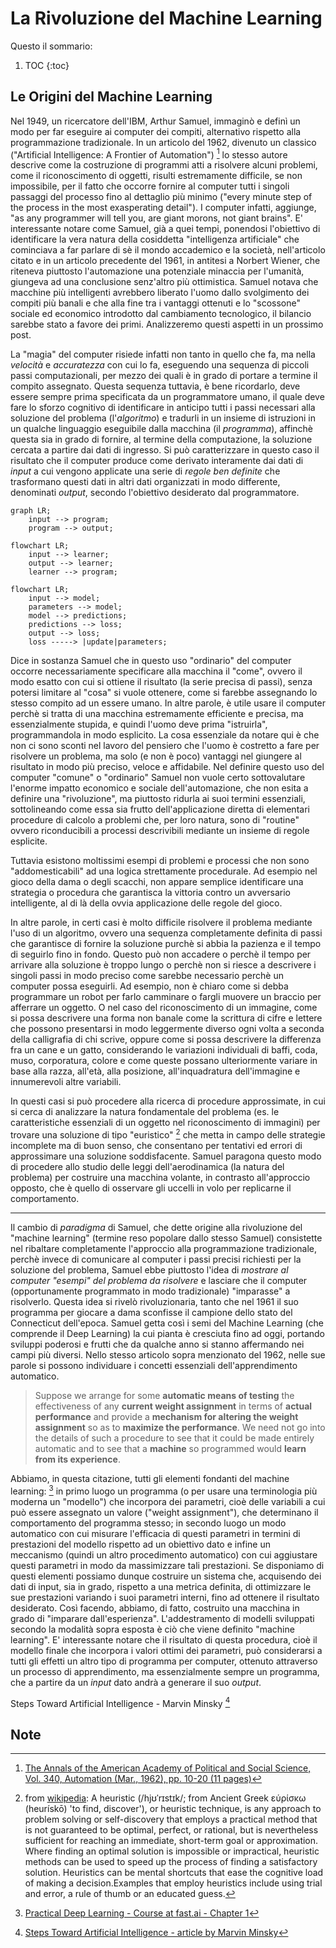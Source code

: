 # La Rivoluzione del Machine Learning

Questo il sommario:

1. TOC
{:toc}

## Le Origini del Machine Learning

Nel 1949, un ricercatore dell'IBM, Arthur Samuel, immaginò e definì un modo per far eseguire ai computer dei compiti, alternativo rispetto alla programmazione tradizionale. In un articolo del 1962, divenuto un classico ("Artificial Intelligence: A Frontier of Automation") [^1] lo stesso autore descrive come la costruzione di programmi atti a risolvere alcuni problemi, come il riconoscimento di oggetti, risulti estremamente difficile, se non impossibile, per il fatto che occorre fornire al computer tutti i singoli passaggi del processo fino al dettaglio più minimo ("every minute step of the process in the most exasperating detail"). I computer infatti, aggiunge, "as any programmer will tell you, are giant morons, not giant brains".
E' interessante notare come Samuel, già a quei tempi, ponendosi l'obiettivo di identificare la vera natura della cosiddetta "intelligenza artificiale" che cominciava a far parlare di sè il mondo accademico e la società, nell'articolo citato e in un articolo precedente del 1961, in antitesi a Norbert Wiener, che riteneva piuttosto l'automazione una potenziale minaccia per l'umanità, giungeva ad una conclusione senz'altro più ottimistica. 
Samuel notava che macchine più intelligenti avrebbero liberato l'uomo dallo svolgimento dei compiti più banali e che alla fine tra i vantaggi ottenuti e lo "scossone" sociale ed economico introdotto dal cambiamento tecnologico, il bilancio sarebbe stato a favore dei primi. Analizzeremo questi aspetti in un prossimo post.

La "magia" del computer risiede infatti non tanto in quello che fa, ma nella *velocità* e *accuratezza* con cui lo fa, eseguendo una sequenza di piccoli passi computazionali, per mezzo dei quali è in grado di portare a termine il compito assegnato.
Questa sequenza tuttavia, è bene ricordarlo, deve essere sempre prima specificata da un programmatore umano, il quale deve fare lo sforzo cognitivo di identificare in anticipo tutti i passi necessari alla soluzione del problema (l'*algoritmo*) e tradurli in un insieme di istruzioni in un qualche linguaggio eseguibile dalla macchina (il *programma*), affinchè questa sia in grado di fornire, al termine della computazione, la soluzione cercata a partire dai dati di ingresso.
Si può caratterizzare in questo caso il risultato che il computer produce come derivato interamente dai dati di *input* a cui vengono applicate una serie di *regole ben definite* che trasformano questi dati in altri dati organizzati in modo differente, denominati *output*, secondo l'obiettivo desiderato dal programmatore.

```mermaid
graph LR;
    input --> program;
    program --> output;
```

```mermaid
flowchart LR;
    input --> learner;
    output --> learner;
    learner --> program;
```

```mermaid
flowchart LR;
    input --> model;
    parameters --> model;
    model --> predictions;
    predictions --> loss;
    output --> loss;
    loss -----> |update|parameters;
```

Dice in sostanza Samuel che in questo uso "ordinario" del computer occorre necessariamente specificare alla macchina il "come", ovvero il modo esatto con cui si ottiene il risultato (la serie precisa di passi), senza potersi limitare al "cosa" si vuole ottenere, come si farebbe assegnando lo stesso compito ad un essere umano. In altre parole, è utile usare il computer perchè si tratta di una macchina estremamente efficiente e precisa, ma essenzialmente stupida, e quindi l'uomo deve prima "istruirla", programmandola in modo esplicito. La cosa essenziale da notare qui è che non ci sono sconti nel lavoro del pensiero che l'uomo è costretto a fare per risolvere un problema, ma solo (e non è poco) vantaggi nel giungere al risultato in modo più preciso, veloce e affidabile.
Nel definire questo uso del computer "comune" o "ordinario" Samuel non vuole certo sottovalutare l'enorme impatto economico e sociale dell'automazione, che non esita a definire una "rivoluzione", ma piuttosto ridurla ai suoi termini essenziali, sottolineando come essa sia frutto dell'applicazione diretta di elementari procedure di calcolo a problemi che, per loro natura, sono di "routine" ovvero riconducibili a processi descrivibili mediante un insieme di regole esplicite.

Tuttavia esistono moltissimi esempi di problemi e processi che non sono "addomesticabili" ad una logica strettamente procedurale. Ad esempio nel gioco della dama o degli scacchi, non appare semplice identificare una strategia o procedura che garantisca la vittoria contro un avversario intelligente, al di là della ovvia applicazione delle regole del gioco.

In altre parole, in certi casi è molto difficile risolvere il problema mediante l'uso di un algoritmo, ovvero una sequenza completamente definita di passi che garantisce di fornire la soluzione purchè si abbia la pazienza e il tempo di seguirlo fino in fondo. Questo può non accadere o perchè il tempo per arrivare alla soluzione è troppo lungo o perchè non si riesce a descrivere i singoli passi in modo preciso come sarebbe necessario perchè un computer possa eseguirli.
Ad esempio, non è chiaro come si debba programmare un robot per farlo camminare o fargli muovere un braccio per afferrare un oggetto. O nel caso del riconoscimento di un immagine, come si possa descrivere una forma non banale come la scrittura di cifre e lettere che possono presentarsi in modo leggermente diverso ogni volta a seconda della calligrafia di chi scrive, oppure come si possa descrivere la differenza fra un cane e un gatto, considerando le variazioni individuali di baffi, coda, muso, corporatura, colore e come queste possano ulteriormente variare in base alla razza, all'età, alla posizione, all'inquadratura dell'immagine e innumerevoli altre variabili.

In questi casi si può procedere alla ricerca di procedure approssimate, in cui si cerca di analizzare la natura fondamentale del problema (es. le caratteristiche essenziali di un oggetto nel riconoscimento di immagini) per trovare una soluzione di tipo "euristico" [^2] che metta in campo delle strategie incomplete ma di buon senso, che consentano per tentativi ed errori di approssimare una soluzione soddisfacente.
Samuel paragona questo modo di procedere allo studio delle leggi dell'aerodinamica (la natura del problema) per costruire una macchina volante, in contrasto all'approccio opposto, che è quello di osservare gli uccelli in volo per replicarne il comportamento.

---

Il cambio di *paradigma* di Samuel, che dette origine alla rivoluzione del "machine learning" (termine reso popolare dallo stesso Samuel) consistette nel ribaltare completamente l'approccio alla programmazione tradizionale, perchè invece di comunicare al computer i passi precisi richiesti per la soluzione del problema, Samuel ebbe piuttosto l'idea di *mostrare al computer "esempi" del problema da risolvere* e lasciare che il computer (opportunamente programmato in modo tradizionale) "imparasse" a risolverlo. Questa idea si rivelò rivoluzionaria, tanto che nel 1961 il suo programma per giocare a dama sconfisse il campione dello stato del Connecticut dell'epoca.
Samuel getta così i semi del Machine Learning (che comprende il Deep Learning) la cui pianta è cresciuta fino ad oggi, portando sviluppi poderosi e frutti che da qualche anno si stanno affermando nei campi più diversi. 
Nello stesso articolo sopra menzionato del 1962, nelle sue parole si possono individuare i concetti essenziali dell'apprendimento automatico.

> Suppose we arrange for some **automatic means of testing** the effectiveness of any **current weight assignment** in terms of **actual performance** and provide a **mechanism for altering the weight assignment** so as to **maximize the performance**. We need not go into the details of such a procedure to see that it could be made entirely automatic and to see that a **machine** so programmed would **learn from its experience**.

Abbiamo, in questa citazione, tutti gli elementi fondanti del machine learning: [^3] in primo luogo un programma (o per usare una terminologia più moderna un "modello") che incorpora dei parametri, cioè delle variabili a cui può essere assegnato un valore ("weight assignment"), che determinano il comportamento del programma stesso; in secondo luogo un modo automatico con cui misurare l'efficacia di questi parametri in termini di prestazioni del modello rispetto ad un obiettivo dato e infine un meccanismo (quindi un altro procedimento automatico) con cui aggiustare questi parametri in modo da massimizzare tali prestazioni.
Se disponiamo di questi elementi possiamo dunque costruire un sistema che, acquisendo dei dati di input, sia in grado, rispetto a una metrica definita, di ottimizzare le sue prestazioni variando i suoi parametri interni, fino ad ottenere il risultato desiderato. Così facendo, abbiamo, di fatto, costruito una macchina in grado di "imparare dall'esperienza". 
L'addestramento di modelli sviluppati secondo la modalità sopra esposta è ciò che viene definito "machine learning".
E' interessante notare che il risultato di questa procedura, cioè il modello finale che incorpora i valori ottimi dei parametri, può considerarsi a tutti gli effetti un altro tipo di programma per computer, ottenuto attraverso un processo di apprendimento, ma essenzialmente sempre un programma, che a partire da un *input* dato andrà a generare il suo *output*.

Steps Toward Artificial Intelligence - Marvin Minsky [^4]


## Note

[^1]: [The Annals of the American Academy of Political and Social Science, Vol. 340, Automation (Mar., 1962), pp. 10-20 (11 pages)](https://www.jstor.org/stable/1033694)

[^2]: from [wikipedia](https://en.wikipedia.org/wiki/Heuristic): A heuristic (/hjʊˈrɪstɪk/; from Ancient Greek εὑρίσκω (heurískō) 'to find, discover'), or heuristic technique, is any approach to problem solving or self-discovery that employs a practical method that is not guaranteed to be optimal, perfect, or rational, but is nevertheless sufficient for reaching an immediate, short-term goal or approximation. Where finding an optimal solution is impossible or impractical, heuristic methods can be used to speed up the process of finding a satisfactory solution. Heuristics can be mental shortcuts that ease the cognitive load of making a decision.Examples that employ heuristics include using trial and error, a rule of thumb or an educated guess.

[^3]: [Practical Deep Learning - Course at fast.ai - Chapter 1](https://github.com/fastai/fastbook/blob/master/01_intro.ipynb)

[^4]: [Steps Toward Artificial Intelligence - article by Marvin Minsky](https://web.media.mit.edu/~minsky/papers/steps.html)



